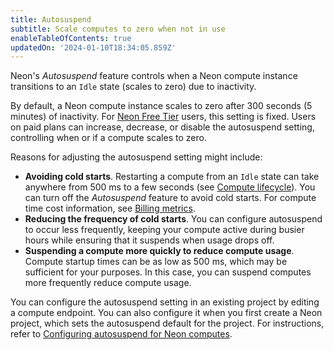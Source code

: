 ```yaml
---
title: Autosuspend
subtitle: Scale computes to zero when not in use
enableTableOfContents: true
updatedOn: '2024-01-10T18:34:05.859Z'
---
```


Neon's _Autosuspend_ feature controls when a Neon compute instance transitions to an `Idle` state (scales to zero) due to inactivity.

By default, a Neon compute instance scales to zero after 300 seconds (5 minutes) of inactivity. For [Neon Free Tier](/docs/introduction/plans#free-tier) users, this setting is fixed. Users on paid plans can increase, decrease, or disable the autosuspend setting, controlling when or if a compute scales to zero.

Reasons for adjusting the autosuspend setting might include:

- **Avoiding cold starts**. Restarting a compute from an `Idle` state can take anywhere from 500 ms to a few seconds (see [Compute lifecycle](/docs/introduction/compute-lifecycle)). You can turn off the _Autosuspend_ feature to avoid cold starts. For compute time cost information, see [Billing metrics](/docs/introduction/billing).
- **Reducing the frequency of cold starts**. You can configure autosuspend to occur less frequently, keeping your compute active during busier hours while ensuring that it suspends when usage drops off.
- **Suspending a compute more quickly to reduce compute usage**. Compute startup times can be as low as 500 ms, which may be sufficient for your purposes. In this case, you can suspend computes more frequently reduce compute usage.

You can configure the autosuspend setting in an existing project by editing a compute endpoint. You can also configure it when you first create a Neon project, which sets the autosuspend default for the project. For instructions, refer to [Configuring autosuspend for Neon computes](/docs/guides/auto-suspend-guide).
